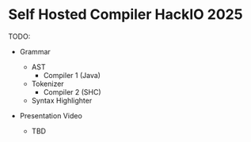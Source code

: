 # Self Hosted Compiler HackIO 2025

TODO:
- Grammar
  - AST
    - Compiler 1 (Java)
  - Tokenizer
    - Compiler 2 (SHC)
  - Syntax Highlighter

 - Presentation Video
   - TBD
